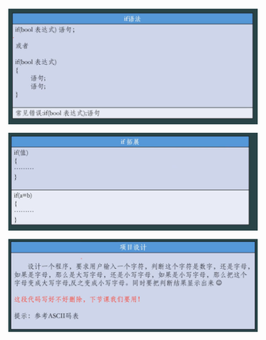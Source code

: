 ![image load fail](./picture/Snipaste_2025-10-30_23-00-42.png)



![image load fail](./picture/Snipaste_2025-10-30_23-04-05.png)



![image load fail](./picture/Snipaste_2025-10-30_23-12-38.png)